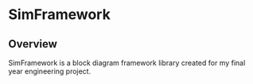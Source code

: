 # SimFramework

## Overview
SimFramework is a block diagram framework library created for my final year engineering project.